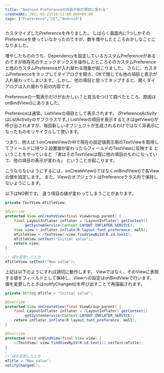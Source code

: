 ```yaml
---
title: "Android Preferenceの内容が他の項目に変わる"
createdAt: 2011-05-21T16:11:00.000+09:00
tags: ["Preference","UI","Android"]
---
```

カスタマイズしたPreferenceを作りました。
しばらく画面内に1つしかそのPreferenceを使っていなかったのですが、数を増やしたところおかしなことになりました。
<!--more-->
増やしたもののうち、Dependencyを設定しているカスタムPreferenceがあるのですが依存先のチェックボックスを操作したところそのカスタムPreferenceと他のカスタムPreferenceが入れ替わる現象が起こりました。
さらに、カスタムPreferenceをタップしてダイアログを開き、OKで閉じても他の項目と表示が入れ替わってしまいます。
しかし、他の項目と思ってタップすると、開くダイアログは入れ替わり前の内容です。

Preferenceの一覧表示だけがおかしい？と見当をつけて調べたところ、原因はonBindView()にありました。

Preferenceは通常、ListViewの項目として表示されます。
(PreferenceActivityはListActivityのサブクラスです。)
ListViewの項目を表示するときはgetView()が呼び出されますが、毎回新しいオブジェクトが生成されるわけではなく非表示になったものをリサイクルして使います。

つまり、例えば
1.onCreateViewの中で現在の設定値表示用のTextViewを取得してフィールドに持つ
2.設置値が変わったらフィールドのTextViewに反映する
ということをやっていると
「実はそのTextViewは既に他の項目のものになっていて、他の項目の表示が変わる」
ということが起こります。

こうならないようにするには、onCreateView()ではなくonBindView()で各Viewの値を設定します。
また、ViewのオブジェクトはPreferenceクラス内で保持しないようにします。

以下はNG例です。
違う項目の値が変わってしまうことがあります。

```java
private TextView mTitleView;

@Override
protected View onCreateView(final ViewGroup parent) {
    final LayoutInflater inflater = (LayoutInflater) getContext()
        .getSystemService(Context.LAYOUT_INFLATER_SERVICE);
    View view = inflater.inflate(R.layout.font_preference, null);
    mTitleView = (TextView) view.findViewById(R.id.text1);
    mTitleView.setText("Initial value");
    return view;
}
:
// 値を変更したとき
mTitleView.setText("New value");
```

上記は以下のようにすれば適切に動作します。
Viewではなく、そのViewに表現する値をフィールドとして保持し、Viewへの設定はonBindViewで行います。
値を変更したときはnotifyChanged()を呼び出すことで再描画されます。

```java
private String mTitle = "Initial value";

@Override
protected View onCreateView(final ViewGroup parent) {
    final LayoutInflater inflater = (LayoutInflater) getContext()
        .getSystemService(Context.LAYOUT_INFLATER_SERVICE);
    return inflater.inflate(R.layout.font_preference, null);
}

@Override
protected void onBindView(final View view) {
    ((TextView) view.findViewById(R.id.text1)).setText(mTitle);
}
:
// 値を変更したとき
mTitle = "New value";
notifyChanged();
```
